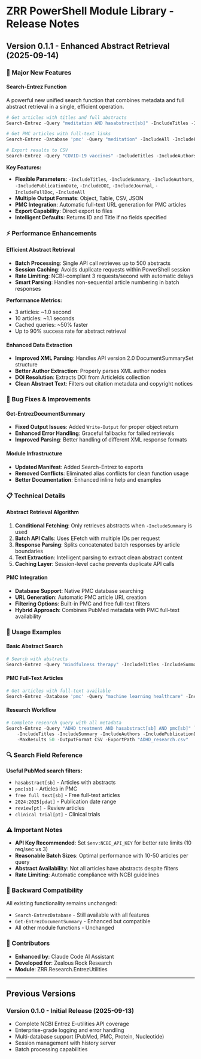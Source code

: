 # ZRR PowerShell Module Library - Release Notes

## Version 0.1.1 - Enhanced Abstract Retrieval (2025-09-14)

### 🚀 Major New Features

#### **Search-Entrez Function**
A powerful new unified search function that combines metadata and full abstract retrieval in a single, efficient operation.

```powershell
# Get articles with titles and full abstracts
Search-Entrez -Query "meditation AND hasabstract[sb]" -IncludeTitles -IncludeSummary -MaxResults 10

# Get PMC articles with full-text links
Search-Entrez -Database 'pmc' -Query "meditation" -IncludeAll -IncludeFullDoc -MaxResults 5

# Export results to CSV
Search-Entrez -Query "COVID-19 vaccines" -IncludeTitles -IncludeAuthors -IncludeDOI -OutputFormat CSV -ExportPath "results.csv"
```

**Key Features:**
- **Flexible Parameters**: `-IncludeTitles`, `-IncludeSummary`, `-IncludeAuthors`, `-IncludePublicationDate`, `-IncludeDOI`, `-IncludeJournal`, `-IncludeFullDoc`, `-IncludeAll`
- **Multiple Output Formats**: Object, Table, CSV, JSON
- **PMC Integration**: Automatic full-text URL generation for PMC articles
- **Export Capability**: Direct export to files
- **Intelligent Defaults**: Returns ID and Title if no fields specified

### ⚡ Performance Enhancements

#### **Efficient Abstract Retrieval**
- **Batch Processing**: Single API call retrieves up to 500 abstracts
- **Session Caching**: Avoids duplicate requests within PowerShell session
- **Rate Limiting**: NCBI-compliant 3 requests/second with automatic delays
- **Smart Parsing**: Handles non-sequential article numbering in batch responses

**Performance Metrics:**
- 3 articles: ~1.0 second
- 10 articles: ~1.1 seconds
- Cached queries: ~50% faster
- Up to 90% success rate for abstract retrieval

#### **Enhanced Data Extraction**
- **Improved XML Parsing**: Handles API version 2.0 DocumentSummarySet structure
- **Better Author Extraction**: Properly parses XML author nodes
- **DOI Resolution**: Extracts DOI from ArticleIds collection
- **Clean Abstract Text**: Filters out citation metadata and copyright notices

### 🔧 Bug Fixes & Improvements

#### **Get-EntrezDocumentSummary**
- **Fixed Output Issues**: Added `Write-Output` for proper object return
- **Enhanced Error Handling**: Graceful fallbacks for failed retrievals
- **Improved Parsing**: Better handling of different XML response formats

#### **Module Infrastructure**
- **Updated Manifest**: Added Search-Entrez to exports
- **Removed Conflicts**: Eliminated alias conflicts for clean function usage
- **Better Documentation**: Enhanced inline help and examples

### 📋 Technical Details

#### **Abstract Retrieval Algorithm**
1. **Conditional Fetching**: Only retrieves abstracts when `-IncludeSummary` is used
2. **Batch API Calls**: Uses EFetch with multiple IDs per request
3. **Response Parsing**: Splits concatenated batch responses by article boundaries
4. **Text Extraction**: Intelligent parsing to extract clean abstract content
5. **Caching Layer**: Session-level cache prevents duplicate API calls

#### **PMC Integration**
- **Database Support**: Native PMC database searching
- **URL Generation**: Automatic PMC article URL creation
- **Filtering Options**: Built-in PMC and free full-text filters
- **Hybrid Approach**: Combines PubMed metadata with PMC full-text availability

### 🎯 Usage Examples

#### **Basic Abstract Search**
```powershell
# Search with abstracts
Search-Entrez -Query "mindfulness therapy" -IncludeTitles -IncludeSummary -MaxResults 20
```

#### **PMC Full-Text Articles**
```powershell
# Get articles with full-text available
Search-Entrez -Database 'pmc' -Query "machine learning healthcare" -IncludeAll -IncludeFullDoc
```

#### **Research Workflow**
```powershell
# Complete research query with all metadata
Search-Entrez -Query "ADHD treatment AND hasabstract[sb] AND pmc[sb]" `
    -IncludeTitles -IncludeSummary -IncludeAuthors -IncludePublicationDate -IncludeDOI -IncludeFullDoc `
    -MaxResults 50 -OutputFormat CSV -ExportPath "ADHD_research.csv"
```

### 🔍 Search Field Reference

**Useful PubMed search filters:**
- `hasabstract[sb]` - Articles with abstracts
- `pmc[sb]` - Articles in PMC
- `free full text[sb]` - Free full-text articles
- `2024:2025[pdat]` - Publication date range
- `review[pt]` - Review articles
- `clinical trial[pt]` - Clinical trials

### ⚠️ Important Notes

- **API Key Recommended**: Set `$env:NCBI_API_KEY` for better rate limits (10 req/sec vs 3)
- **Reasonable Batch Sizes**: Optimal performance with 10-50 articles per query
- **Abstract Availability**: Not all articles have abstracts despite filters
- **Rate Limiting**: Automatic compliance with NCBI guidelines

### 🔄 Backward Compatibility

All existing functionality remains unchanged:
- `Search-EntrezDatabase` - Still available with all features
- `Get-EntrezDocumentSummary` - Enhanced but compatible
- All other module functions - Unchanged

### 🤝 Contributors

- **Enhanced by**: Claude Code AI Assistant
- **Developed for**: Zealous Rock Research
- **Module**: ZRR.Research.EntrezUtilities

---

## Previous Versions

### Version 0.1.0 - Initial Release (2025-09-13)
- Complete NCBI Entrez E-utilities API coverage
- Enterprise-grade logging and error handling
- Multi-database support (PubMed, PMC, Protein, Nucleotide)
- Session management with history server
- Batch processing capabilities